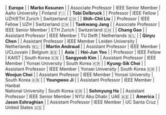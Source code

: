 
<style>
/* CSS for the table */
table {
  width: 100%;
  max-width: 100%;
  overflow-x: auto; /* Enable horizontal scrolling when the table exceeds the screen width */
  display: block; /* Ensure the table is displayed as a block element */
}
th, td {
  padding: 8px; /* Add padding to the table cells for better readability */
  text-align: left; /* Adjust text alignment as needed */
}
</style>

| <i class='fa-solid fa-location-dot fa-lg' style='color: #4c5dbe;'></i><span style='margin-right: 0.15em;'></span> **Europe** | 
| **Marko Kosunen** | <a href = 'https://metka.aalto.fi' target=_blank><i class='fa-solid fa-house-user fa-lg'></i></a> | Associate Professor | IEEE Senior Member | Aalto University | Finland <span class='emoji'>🇫🇮</span> |
| **Tobi Delbruck** | <a href = 'https://sensors.ini.ch' target=_blank><i class='fa-solid fa-house-user fa-lg'></i></a> | Professor | IEEE Fellow | UZH/ETH Zurich | Switzerland <span class='emoji'>🇨🇭</span> |
| **Shih-Chii Liu** | <a href = 'https://sensors.ini.ch' target=_blank><i class='fa-solid fa-house-user fa-lg'></i></a> | Professor | IEEE Fellow | UZH | Switzerland <span class='emoji'>🇨🇭</span> |
| **Taekwang Jang** | <a href = 'https://circuit.ee.ethz.ch' target=_blank><i class='fa-solid fa-house-user fa-lg'></i></a> | Associate Professor | IEEE Senior Member | ETH Zurich | Switzerland <span class='emoji'>🇨🇭</span> |
| **Chang Gao** | <a href = 'https://www.tudemi.com' target=_blank><i class='fa-solid fa-house-user fa-lg'></i></a> | Assistant Professor | IEEE Member | TU Delft | Netherlands <span class='emoji'>🇳🇱</span> |
| **Qinyu Chen** | <a href = 'https://sites.google.com/view/qinyu/' target=_blank><i class='fa-solid fa-house-user fa-lg'></i></a> | Assistant Professor | IEEE Member | Leiden University | Netherlands <span class='emoji'>🇳🇱</span> |
| **Martin Andraud** | <a href = 'https://martinandraud.github.io' target=_blank><i class='fa-solid fa-house-user fa-lg'></i></a> | Assistant Professor | IEEE Member | UCLouvain | Belgium <span class='emoji'>🇧🇪</span> |
| <i class='fa-solid fa-location-dot fa-lg' style='color: #4c5dbe;'></i><span style='margin-right: 0.15em;'></span> **Asia** | 
| **Hoi-Jun Yoo** | <a href = 'http://ssl.kaist.ac.kr' target=_blank><i class='fa-solid fa-house-user fa-lg'></i></a> | Professor | IEEE Fellow | KAIST | South Korea <span class='emoji'>🇰🇷</span> |
| **Sangyeob Kim** | <a href = 'https://sites.google.com/view/sangyeobkim/' target=_blank><i class='fa-solid fa-house-user fa-lg'></i></a> | Assistant Professor | IEEE Member | Yonsei University | South Korea <span class='emoji'>🇰🇷</span> |
| **Kyung-Sik Choi** | <a href = 'https://sites.google.com/view/year-yonsei/home?authuser=0' target=_blank><i class='fa-solid fa-house-user fa-lg'></i></a> | Assistant Professor | IEEE Member | Yonsei University | South Korea <span class='emoji'>🇰🇷</span> |
| **Woojun Choi** | <a href = 'https://sites.google.com/view/ysicsl/' target=_blank><i class='fa-solid fa-house-user fa-lg'></i></a> | Assistant Professor | IEEE Member | Yonsei University | South Korea <span class='emoji'>🇰🇷</span> |
| **Youngwoo Ji** | <a href = 'https://lab.hanbat.ac.kr/cats' target=_blank><i class='fa-solid fa-house-user fa-lg'></i></a> | Assistant Professor | IEEE Member | Hanbat<br>National University | South Korea <span class='emoji'>🇰🇷</span> |
| **Sohmyung Ha** | <a href = 'https://wp.nyu.edu/sohmyung/' target=_blank><i class='fa-solid fa-house-user fa-lg'></i></a> | Assistant Professor | IEEE Senior Member | NYU Abu Dhabi | UAE <span class='emoji'>🇦🇪</span> |
| <i class='fa-solid fa-location-dot fa-lg' style='color: #4c5dbe;'></i><span style='margin-right: 0.15em;'></span> **America** | 
| **Jason Eshraghian** | <a href = 'https://ncg.ucsc.edu' target=_blank><i class='fa-solid fa-house-user fa-lg'></i></a> | Assistant Professor | IEEE Member | UC Santa Cruz | United States <span class='emoji'>🇺🇸</span> |
